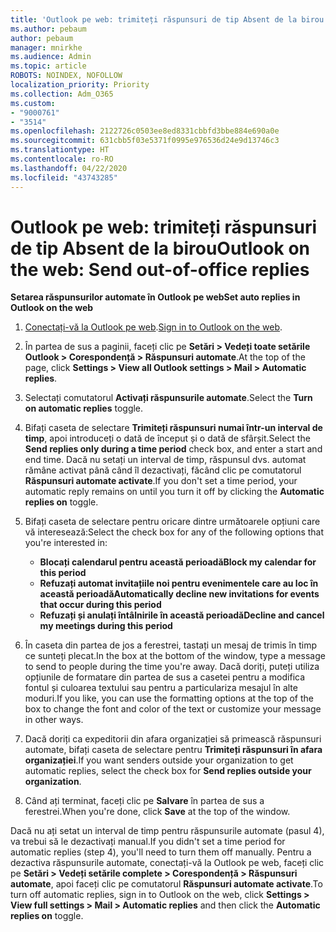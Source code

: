 ```yaml
---
title: 'Outlook pe web: trimiteți răspunsuri de tip Absent de la birou'
ms.author: pebaum
author: pebaum
manager: mnirkhe
ms.audience: Admin
ms.topic: article
ROBOTS: NOINDEX, NOFOLLOW
localization_priority: Priority
ms.collection: Adm_O365
ms.custom:
- "9000761"
- "3514"
ms.openlocfilehash: 2122726c0503ee8ed8331cbbfd3bbe884e690a0e
ms.sourcegitcommit: 631cbb5f03e5371f0995e976536d24e9d13746c3
ms.translationtype: HT
ms.contentlocale: ro-RO
ms.lasthandoff: 04/22/2020
ms.locfileid: "43743285"
---
```

# <a name="outlook-on-the-web-send-out-of-office-replies"></a><span data-ttu-id="3ea6e-102">Outlook pe web: trimiteți răspunsuri de tip Absent de la birou</span><span class="sxs-lookup"><span data-stu-id="3ea6e-102">Outlook on the web: Send out-of-office replies</span></span>

<span data-ttu-id="3ea6e-103">**Setarea răspunsurilor automate în Outlook pe web**</span><span class="sxs-lookup"><span data-stu-id="3ea6e-103">**Set auto replies in Outlook on the web**</span></span>

1. <span data-ttu-id="3ea6e-104">[Conectați-vă la Outlook pe web](https://support.office.com/article/how-to-sign-in-to-outlook-on-the-web-763fab4d-0138-4814-b450-37fc286bcb79).</span><span class="sxs-lookup"><span data-stu-id="3ea6e-104">[Sign in to Outlook on the web](https://support.office.com/article/how-to-sign-in-to-outlook-on-the-web-763fab4d-0138-4814-b450-37fc286bcb79).</span></span>

2. <span data-ttu-id="3ea6e-105">În partea de sus a paginii, faceți clic pe **Setări > Vedeți toate setările Outlook > Corespondență > Răspunsuri automate**.</span><span class="sxs-lookup"><span data-stu-id="3ea6e-105">At the top of the page, click **Settings > View all Outlook settings > Mail > Automatic replies**.</span></span>

3. <span data-ttu-id="3ea6e-106">Selectați comutatorul **Activați răspunsurile automate**.</span><span class="sxs-lookup"><span data-stu-id="3ea6e-106">Select the **Turn on automatic replies** toggle.</span></span>

4. <span data-ttu-id="3ea6e-107">Bifați caseta de selectare **Trimiteți răspunsuri numai într-un interval de timp**, apoi introduceți o dată de început și o dată de sfârșit.</span><span class="sxs-lookup"><span data-stu-id="3ea6e-107">Select the **Send replies only during a time period** check box, and enter a start and end time.</span></span> <span data-ttu-id="3ea6e-108">Dacă nu setați un interval de timp, răspunsul dvs. automat rămâne activat până când îl dezactivați, făcând clic pe comutatorul **Răspunsuri automate activate**.</span><span class="sxs-lookup"><span data-stu-id="3ea6e-108">If you don't set a time period, your automatic reply remains on until you turn it off by clicking the **Automatic replies on** toggle.</span></span>

5. <span data-ttu-id="3ea6e-109">Bifați caseta de selectare pentru oricare dintre următoarele opțiuni care vă interesează:</span><span class="sxs-lookup"><span data-stu-id="3ea6e-109">Select the check box for any of the following options that you're interested in:</span></span>
    - <span data-ttu-id="3ea6e-110">**Blocați calendarul pentru această perioadă**</span><span class="sxs-lookup"><span data-stu-id="3ea6e-110">**Block my calendar for this period**</span></span>
    - <span data-ttu-id="3ea6e-111">**Refuzați automat invitațiile noi pentru evenimentele care au loc în această perioadă**</span><span class="sxs-lookup"><span data-stu-id="3ea6e-111">**Automatically decline new invitations for events that occur during this period**</span></span>
    - <span data-ttu-id="3ea6e-112">**Refuzați și anulați întâlnirile în această perioadă**</span><span class="sxs-lookup"><span data-stu-id="3ea6e-112">**Decline and cancel my meetings during this period**</span></span>

6. <span data-ttu-id="3ea6e-113">În caseta din partea de jos a ferestrei, tastați un mesaj de trimis în timp ce sunteți plecat.</span><span class="sxs-lookup"><span data-stu-id="3ea6e-113">In the box at the bottom of the window, type a message to send to people during the time you're away.</span></span> <span data-ttu-id="3ea6e-114">Dacă doriți, puteți utiliza opțiunile de formatare din partea de sus a casetei pentru a modifica fontul și culoarea textului sau pentru a particulariza mesajul în alte moduri.</span><span class="sxs-lookup"><span data-stu-id="3ea6e-114">If you like, you can use the formatting options at the top of the box to change the font and color of the text or customize your message in other ways.</span></span>

7. <span data-ttu-id="3ea6e-115">Dacă doriți ca expeditorii din afara organizației să primească răspunsuri automate, bifați caseta de selectare pentru **Trimiteți răspunsuri în afara organizației**.</span><span class="sxs-lookup"><span data-stu-id="3ea6e-115">If you want senders outside your organization to get automatic replies, select the check box for **Send replies outside your organization**.</span></span>

8. <span data-ttu-id="3ea6e-116">Când ați terminat, faceți clic pe **Salvare** în partea de sus a ferestrei.</span><span class="sxs-lookup"><span data-stu-id="3ea6e-116">When you're done, click **Save** at the top of the window.</span></span>

<span data-ttu-id="3ea6e-117">Dacă nu ați setat un interval de timp pentru răspunsurile automate (pasul 4), va trebui să le dezactivați manual.</span><span class="sxs-lookup"><span data-stu-id="3ea6e-117">If you didn't set a time period for automatic replies (step 4), you'll need to turn them off manually.</span></span> <span data-ttu-id="3ea6e-118">Pentru a dezactiva răspunsurile automate, conectați-vă la Outlook pe web, faceți clic pe **Setări > Vedeți setările complete > Corespondență > Răspunsuri automate**, apoi faceți clic pe comutatorul **Răspunsuri automate activate**.</span><span class="sxs-lookup"><span data-stu-id="3ea6e-118">To turn off automatic replies, sign in to Outlook on the web, click **Settings > View full settings > Mail > Automatic replies** and then click the **Automatic replies on** toggle.</span></span>
